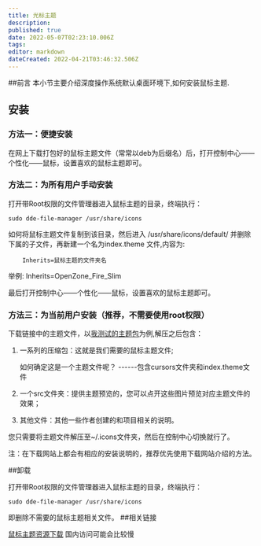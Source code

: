 ```yaml
---
title: 光标主题
description: 
published: true
date: 2022-05-07T02:23:10.006Z
tags: 
editor: markdown
dateCreated: 2022-04-21T03:46:32.506Z
---
```


##前言
本小节主要介绍深度操作系统默认桌面环境下,如何安装鼠标主题.

## 安装

### 方法一：便捷安装

在网上下载打包好的鼠标主题文件（常常以deb为后缀名）后，打开控制中心——个性化——鼠标，设置喜欢的鼠标主题即可。

### 方法二：为所有用户手动安装

打开带Root权限的文件管理器进入鼠标主题的目录，终端执行：

    sudo dde-file-manager /usr/share/icons

如何将鼠标主题文件复制到该目录，然后进入 /usr/share/icons/default/ 并删除下属的子文件，再新建一个名为index.theme 文件,内容为:
```
    Inherits=鼠标主题的文件夹名 
```
举例: Inherits=OpenZone_Fire_Slim

最后打开控制中心——个性化——鼠标，设置喜欢的鼠标主题即可。

### 方法三：为当前用户安装（推荐，不需要使用root权限）

下载链接中的主题文件，以[我测试的主题包](https://www.gnome-look.org/p/999999/)为例,解压之后包含：

1. 一系列的压缩包：这就是我们需要的鼠标主题文件;
    
    如何确定这是一个主题文件呢？   ------包含cursors文件夹和index.theme文件

2. 一个src文件夹：提供主题预览的，您可以点开这些图片预览对应主题文件的效果；

3. 其他文件：其他一些作者创建的和项目相关的说明。

您只需要将主题文件解压至~/.icons文件夹，然后在控制中心切换就行了。

注：在下载网站上都会有相应的安装说明的，推荐优先使用下载网站介绍的方法。

##卸载

打开带Root权限的文件管理器进入鼠标主题的目录，终端执行：

    sudo dde-file-manager /usr/share/icons

即删除不需要的鼠标主题相关文件。
##相关链接

[鼠标主题资源下载](https://www.gnome-look.org/browse/cat/107/ord/top/)
国内访问可能会比较慢